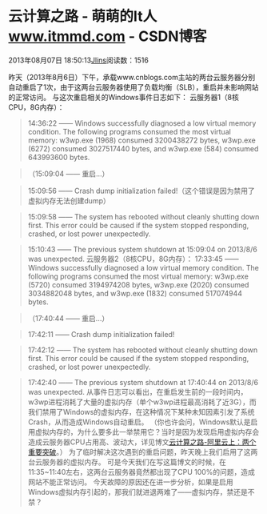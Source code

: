 
# 云计算之路 - 萌萌的It人 www.itmmd.com - CSDN博客


2013年08月07日 18:50:13[Jlins](https://me.csdn.net/dyllove98)阅读数：1516


昨天（2013年8月6日）下午，承载www.cnblogs.com主站的两台云服务器分别自动重启了1次，由于这两台云服务器使用了负载均衡（SLB），重启并未影响网站的正常访问。
与这次重启相关的Windows事件日志如下：
云服务器1（8核CPU，8G内存）：
> 14:36:22 —— Windows successfully diagnosed a low virtual memory condition. The following programs consumed the most virtual memory: w3wp.exe (1968) consumed 3200438272 bytes, w3wp.exe (6272) consumed 3027517440 bytes, and w3wp.exe (584) consumed 643993600
 bytes.

> （15:09:04 —— 重启...）

> 15:09:56 —— Crash dump initialization failed!（这个错误是因为禁用了虚拟内存无法创建dump）

> 15:09:58 —— The system has rebooted without cleanly shutting down first. This error could be caused if the system stopped responding, crashed, or lost power unexpectedly.

> 15:10:43 —— The previous system shutdown at 15:09:04 on ‎2013/‎8/‎6 was unexpected.
云服务器2（8核CPU，8G内存）：
> 17:33:45 —— Windows successfully diagnosed a low virtual memory condition. The following programs consumed the most virtual memory: w3wp.exe (5720) consumed 3194974208 bytes, w3wp.exe (2020) consumed 3034882048 bytes, and w3wp.exe (1832) consumed 517074944
 bytes.

> （17:40:44 —— 重启...）

> 17:42:11 —— Crash dump initialization failed!

> 17:42:12 —— The system has rebooted without cleanly shutting down first. This error could be caused if the system stopped responding, crashed, or lost power unexpectedly.

> 17:42:40 —— The previous system shutdown at 17:40:44 on ‎2013/‎8/‎6 was unexpected.
从事件日志可以看出，在重启发生前的一段时间内，w3wp进程消耗了大量的虚拟内存（单个w3wp进程最高消耗了近3G），而我们禁用了Windows的虚拟内存，在这种情况下某种未知因素引发了系统Crash，从而造成Windows自动重启。
（你也许会问，Windows默认是启用虚拟内存的，为什么要多此一举禁用它？当时是因为发现启用虚拟内存会造成云服务器CPU占用高、波动大，详见博文[云计算之路-阿里云上：两个重要突破](http://www.cnblogs.com/cmt/archive/2013/05/24/3096201.html)。）
为了临时解决这次遇到的重启问题，昨天晚上我们启用了这两台云服务器的虚拟内存。
可是今天我们在写这篇博文的时候，在11:35~11:40左右，这两台云服务器竟然都出现了CPU 100%的问题，造成网站不能正常访问。
今天故障的原因还在进一步分析，如果是启用Windows虚拟内存引起的，那我们就进退两难了——虚拟内存，禁还是不禁？


